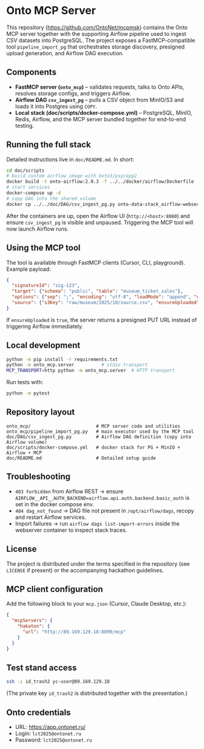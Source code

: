 ﻿# Onto MCP Server

This repository (https://github.com/OntoNet/mcpmsk) contains the Onto MCP server together with the supporting Airflow pipeline used to ingest CSV datasets into PostgreSQL. The project exposes a FastMCP-compatible tool `pipeline_import_pg` that orchestrates storage discovery, presigned upload generation, and Airflow DAG execution.


## Components

- **FastMCP server (`onto_mcp`)** – validates requests, talks to Onto APIs, resolves storage configs, and triggers Airflow.
- **Airflow DAG `csv_ingest_pg`** – pulls a CSV object from MinIO/S3 and loads it into Postgres using `COPY`.
- **Local stack (doc/scripts/docker-compose.yml)** – PostgreSQL, MinIO, Redis, Airflow, and the MCP server bundled together for end-to-end testing.

## Running the full stack

Detailed instructions live in `doc/README.md`. In short:

```bash
cd doc/scripts
# build custom airflow image with boto3/psycopg2
docker build -t onto-airflow:2.9.3 -f ../../docker/airflow/Dockerfile ../../
# start services
docker-compose up -d
# copy DAG into the shared volume
docker cp ../../doc/DAG/csv_ingest_pg.py onto-data-stack_airflow-webserver_1:/opt/airflow/dags/
```

After the containers are up, open the Airflow UI (`http://<host>:8080`) and ensure `csv_ingest_pg` is visible and unpaused. Triggering the MCP tool will now launch Airflow runs.

## Using the MCP tool

The tool is available through FastMCP clients (Cursor, CLI, playground). Example payload:

```json
{
  "signatureId": "sig-123",
  "target": {"schema": "public", "table": "museum_ticket_sales"},
  "options": {"sep": ";", "encoding": "utf-8", "loadMode": "append", "createTable": true},
  "source": {"s3Key": "raw/museum/2025/10/source.csv", "ensureUploaded": false}
}
```

If `ensureUploaded` is `true`, the server returns a presigned PUT URL instead of triggering Airflow immediately.

## Local development

```bash
python -m pip install -r requirements.txt
python -m onto_mcp.server          # stdio transport
MCP_TRANSPORT=http python -m onto_mcp.server  # HTTP transport
```

Run tests with:

```bash
python -m pytest
```

## Repository layout

```
onto_mcp/                        # MCP server code and utilities
onto_mcp/pipeline_import_pg.py   # main executor used by the MCP tool
doc/DAG/csv_ingest_pg.py         # Airflow DAG definition (copy into Airflow volume)
doc/scripts/docker-compose.yml   # docker stack for PG + MinIO + Airflow + MCP
doc/README.md                    # Detailed setup guide
```

## Troubleshooting

- `403 Forbidden` from Airflow REST → ensure `AIRFLOW__API__AUTH_BACKEND=airflow.api.auth.backend.basic_auth` is set in the docker compose env.
- `404 dag_not_found` → DAG file not present in `/opt/airflow/dags`, recopy and restart Airflow services.
- Import failures → run `airflow dags list-import-errors` inside the webserver container to inspect stack traces.

## License

The project is distributed under the terms specified in the repository (see `LICENSE` if present) or the accompanying hackathon guidelines.

## MCP client configuration

Add the following block to your `mcp.json` (Cursor, Claude Desktop, etc.):

```json
{
  "mcpServers": {
    "hakaton": {
      "url": "http://89.169.129.18:8899/mcp"
    }
  }
}
```

## Test stand access

```bash
ssh -i id_trash2 yc-user@89.169.129.18
```

(The private key `id_trash2` is distributed together with the presentation.)

## Onto credentials

- URL: https://app.ontonet.ru/
- Login: `lct2025@ontonet.ru`
- Password: `lct2025@ontonet.ru`

